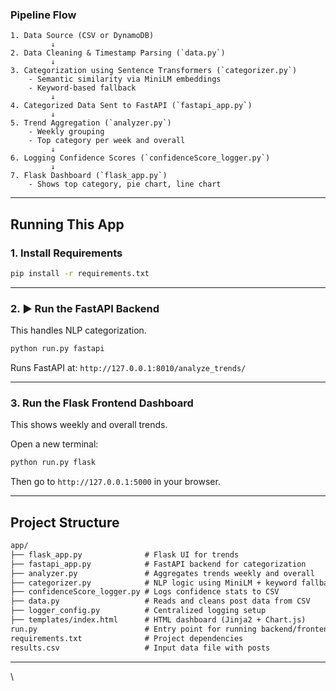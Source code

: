 ### Pipeline Flow

```
1. Data Source (CSV or DynamoDB)
         ↓
2. Data Cleaning & Timestamp Parsing (`data.py`)
         ↓
3. Categorization using Sentence Transformers (`categorizer.py`)
    - Semantic similarity via MiniLM embeddings
    - Keyword-based fallback
         ↓
4. Categorized Data Sent to FastAPI (`fastapi_app.py`)
         ↓
5. Trend Aggregation (`analyzer.py`)
    - Weekly grouping
    - Top category per week and overall
         ↓
6. Logging Confidence Scores (`confidenceScore_logger.py`)
         ↓
7. Flask Dashboard (`flask_app.py`)
    - Shows top category, pie chart, line chart
```

---

## Running This App

### 1.  Install Requirements

```bash
pip install -r requirements.txt
```

---

### 2. ▶ Run the FastAPI Backend

This handles NLP categorization.

```bash
python run.py fastapi
```

Runs FastAPI at: `http://127.0.0.1:8010/analyze_trends/`

---

### 3.  Run the Flask Frontend Dashboard

This shows weekly and overall trends.

Open a new terminal:

```bash
python run.py flask
```

Then go to `http://127.0.0.1:5000` in your browser.

---

##  Project Structure

```txt
app/
├── flask_app.py              # Flask UI for trends
├── fastapi_app.py            # FastAPI backend for categorization
├── analyzer.py               # Aggregates trends weekly and overall
├── categorizer.py            # NLP logic using MiniLM + keyword fallback
├── confidenceScore_logger.py # Logs confidence stats to CSV
├── data.py                   # Reads and cleans post data from CSV
├── logger_config.py          # Centralized logging setup
├── templates/index.html      # HTML dashboard (Jinja2 + Chart.js)
run.py                        # Entry point for running backend/frontend
requirements.txt              # Project dependencies
results.csv                   # Input data file with posts
```

---
\